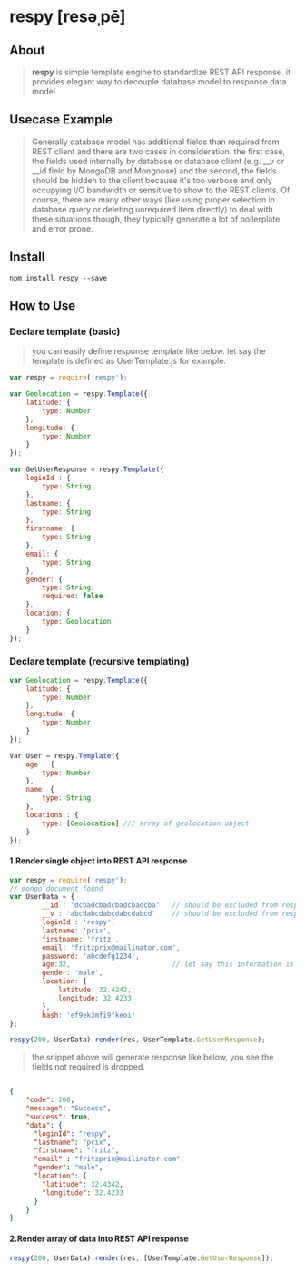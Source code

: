 # respy [resəˌpē]

## About

> **respy** is simple template engine to standardize REST API response. it provides elegant way to decouple database model to response data model.

## Usecase Example

> Generally database model has additional fields than required from REST client and there are two cases in consideration. the first case, the fields used internally by database or database client (e.g. __v or __id field by MongoDB and Mongoose) and the second, the fields should be hidden to the client because it's too verbose and only occupying I/O bandwidth or sensitive to show to the REST clients. Of course, there are many other ways (like using proper selection in database query or deleting unrequired item directly) to deal with these situations though, they typically generate a lot of boilerplate and error prone.

## Install

```shell
npm install respy --save
```

## How to Use

### Declare template (basic)

> you can easily define response template like below. let say the template is defined
 as UserTemplate.js for example.

```javascript
var respy = require('respy');

var Geolocation = respy.Template({
    latitude: {
        type: Number
    },
    longitude: {
        type: Number
    }
});

var GetUserResponse = respy.Template({
    loginId : {
        type: String
    },
    lastname: {
        type: String
    },
    firstname: {
        type: String
    },
    email: {
        type: String
    },
    gender: {
        type: String,
        required: false
    },
    location: {
        type: Geolocation
    }
});

```

### Declare template (recursive templating)

```javascript
var Geolocation = respy.Template({
    latitude: {
        type: Number
    },
    longitude: {
        type: Number
    }
});

Var User = respy.Template({
    age : {
        type: Number
    },
    name: {
        type: String
    },
    locations : {
        type: [Geolocation] /// array of geolocation object
    }
});
```

#### 1.Render single object into REST API response

```javascript
var respy = require('respy');
// mongo document found
var UserData = {
        __id : 'dcbadcbadcbadcbadcba'   // should be excluded from response body
        __v : 'abcdabcdabcdabcdabcd'    // should be excluded from response body
        loginId : 'respy',
        lastname: 'prix',
        firstname: 'fritz',
        email: 'fritzprix@mailinator.com',
        password: 'abcdefg1234',
        age:32,                         // let say this information is very sensitive privacy, so should not included to response body
        gender: 'male',
        location: {
            latitude: 32.4242,
            longitude: 32.4233
        },
        hash: 'ef9ek3mfi9fkeoi'
};

respy(200, UserData).render(res, UserTemplate.GetUserResponse);

```

> the snippet above will generate response like below, you see the fields not required is dropped.

```json

{
    "code": 200,
    "message": "Success",
    "success": true,
    "data": {
      "loginId": "respy",
      "lastname": "prix",
      "firstname": "fritz",
      "email" : "fritzprix@mailinator.com",
      "gender": "male",
      "location": {
        "latitude": 32.4342,
        "longitude": 32.4233
      }
    }
}

```  

#### 2.Render array of data into REST API response

```javascript
respy(200, UserData).render(res, [UserTemplate.GetUserResponse]);
```
